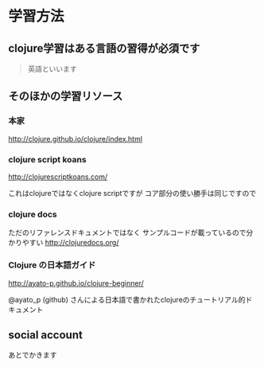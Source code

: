 # 学習方法

## clojure学習はある言語の習得が必須です

> 英語といいます


## そのほかの学習リソース

### 本家

http://clojure.github.io/clojure/index.html

### clojure script koans
http://clojurescriptkoans.com/

これはclojureではなくclojure scriptですが
コア部分の使い勝手は同じですので

### clojure docs
ただのリファレンスドキュメントではなく
サンプルコードが載っているので分かりやすい
http://clojuredocs.org/

### Clojure の日本語ガイド
http://ayato-p.github.io/clojure-beginner/  

@ayato_p (github) さんによる日本語で書かれたclojureのチュートリアル的ドキュメント


## social account

あとでかきます
